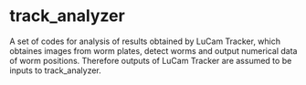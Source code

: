 # track_analyzer


A set of codes for analysis of results obtained by LuCam Tracker, which obtaines images from worm plates, detect worms and output numerical data of worm positions.
Therefore outputs of LuCam Tracker are assumed to be inputs to track_analyzer.
